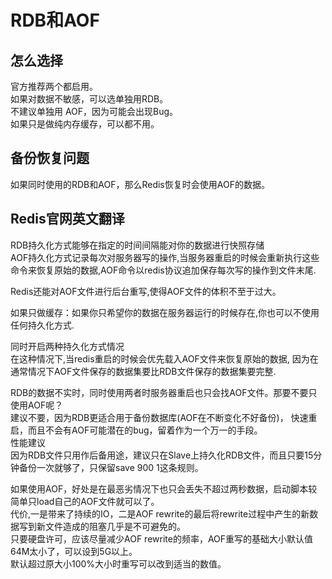 # RDB和AOF

## 怎么选择

官方推荐两个都启用。  
如果对数据不敏感，可以选单独用RDB。  
不建议单独用 AOF，因为可能会出现Bug。  
如果只是做纯内存缓存，可以都不用。  

## 备份恢复问题

如果同时使用的RDB和AOF，那么Redis恢复时会使用AOF的数据。

## Redis官网英文翻译

RDB持久化方式能够在指定的时间间隔能对你的数据进行快照存储  
AOF持久化方式记录每次对服务器写的操作,当服务器重启的时候会重新执行这些命令来恢复原始的数据,AOF命令以redis协议追加保存每次写的操作到文件末尾.   

Redis还能对AOF文件进行后台重写,使得AOF文件的体积不至于过大。

如果只做缓存：如果你只希望你的数据在服务器运行的时候存在,你也可以不使用任何持久化方式.   

同时开启两种持久化方式情况  
在这种情况下,当redis重启的时候会优先载入AOF文件来恢复原始的数据, 因为在通常情况下AOF文件保存的数据集要比RDB文件保存的数据集要完整.  

RDB的数据不实时，同时使用两者时服务器重启也只会找AOF文件。那要不要只使用AOF呢？       
建议不要，因为RDB更适合用于备份数据库(AOF在不断变化不好备份)， 快速重启，而且不会有AOF可能潜在的bug，留着作为一个万一的手段。  
性能建议  
因为RDB文件只用作后备用途，建议只在Slave上持久化RDB文件，而且只要15分钟备份一次就够了，只保留save 900 1这条规则。  
 
如果使用AOF，好处是在最恶劣情况下也只会丢失不超过两秒数据，启动脚本较简单只load自己的AOF文件就可以了。  
代价,一是带来了持续的IO，二是AOF rewrite的最后将rewrite过程中产生的新数据写到新文件造成的阻塞几乎是不可避免的。  
只要硬盘许可，应该尽量减少AOF rewrite的频率，AOF重写的基础大小默认值64M太小了，可以设到5G以上。  
默认超过原大小100%大小时重写可以改到适当的数值。  

